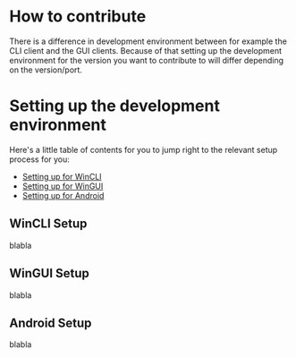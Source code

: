 # How to contribute
There is a difference in development environment between for example the CLI client and the GUI clients. Because of that setting up the development environment for the version you want to contribute to will differ depending on the version/port.

# Setting up the development environment 
Here's a little table of contents for you to jump right to the relevant setup process for you:
- [Setting up for WinCLI](#WinCLI-Setup)
- [Setting up for WinGUI](#WinGUI-Setup)
- [Setting up for Android](#Android-Setup)

## WinCLI Setup
blabla

## WinGUI Setup
blabla

## Android Setup
blabla
